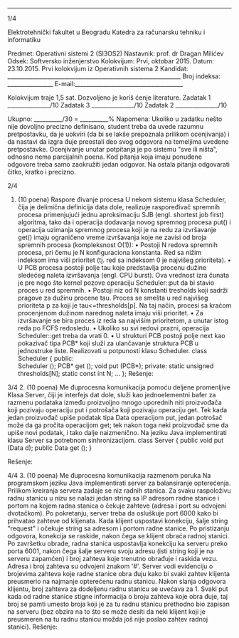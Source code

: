 --------------------------------------------------------------------------------


1/4 
 
Elektrotehnički fakultet u Beogradu 
Katedra za računarsku tehniku i informatiku 
 
Predmet: Operativni sistemi 2 (SI3OS2) 
Nastavnik:   prof. dr Dragan Milićev 
Odsek: Softversko inženjerstvo 
Kolokvijum: Prvi, oktobar 2015. 
Datum: 23.10.2015. 
Prvi kolokvijum iz Operativnih sistema 2 
Kandidat:
     _____________________________________________________________ 
Broj indeksa: ________________  E-mail:______________________________________ 
 
Kolokvijum traje 1,5 sat. Dozvoljeno je koriš
ćenje literature. 
Zadatak 1 _______________/10   Zadatak 3 _______________/10 
Zadatak 2 _______________/10    
 
Ukupno: __________/30 = __________% 
Napomena:    Ukoliko  u  zadatku  nešto  nije  dovoljno  precizno  definisano,  student  treba  da 
uvede razumnu pretpostavku, da je uokviri (da bi se lakše prepoznala prilikom ocenjivanja) i 
da  nastavi  da  izgra
đuje  preostali  deo  svog  odgovora  na  temeljima  uvedene  pretpostavke. 
Ocenjivanje  unutar  potpitanja  je  po  sistemu  "sve  ili  ništa",  odnosno  nema  parcijalnih  poena. 
Kod  pitanja  koja  imaju  ponuđene  odgovore  treba samo  zaokružiti  jedan  odgovor.  Na  ostala 
pitanja odgovarati 
čitko, kratko i precizno. 
 

2/4 
1. (10 poena) Raspore
đivanje procesa 
U   nekom   sistemu   klasa Scheduler, čija   je   delimična   definicija   data   dole,   realizuje 
raspoređivač spremnih procesa primenjujući jednu aproksimaciju SJB (engl. shortest job first) 
algoritma, tako da i operacija dodavanja novog spremnog procesa 
put() i operacija uzimanja 
spremnog  procesa  koji  je  na  redu  za  izvršavanje get()  imaju  ograničeno  vreme  izvršavanja 
koje ne zavisi od broja spremnih procesa (kompleksnost O(1)): 
• Postoji N  redova  spremnih  procesa,  pri čemu  je N  konfiguraciona  konstanta.  Red  sa 
nižim indeksom ima viši prioritet (tj. red sa indeksom 0 je najvišeg prioriteta). 
• U  PCB  procesa  postoji  polje tau  koje  predstavlja  procenu  dužine  sledećeg  naleta 
izvršavanja (engl. CPU burst). Ova vrednost izra
čunata je pre nego što kernel pozove 
operaciju Scheduler::put da bi stavio proces u red spremnih. 
• Postoji  niz  od N  konstanti tresholds  koji  sadrži  pragove  za  dužinu  procene tau. 
Proces se smešta u red najvišeg prioriteta p za koji je tau<=thresholds[p]. Na taj 
način, procesi sa kraćom procenjenom dužinom narednog naleta imaju viši prioritet. 
• Za  izvršavanje  se  bira  proces  iz  reda  sa  najvišim  prioritetom,  a  unutar  istog  reda  po 
FCFS redosledu. 
• Ukoliko su svi redovi prazni, operacija 
Scheduler::get treba da vrati 0. 
• U  strukturi PCB  postoji  polje next  kao  pokazivač  tipa PCB*  koji  služi  za  ulančavanje 
struktura PCB u jednostruke liste. 
Realizovati u potpunosti klasu 
Scheduler. 
class Scheduler { 
public:  
  Scheduler (); 
  PCB* get (); 
  void put (PCB*); 
private: 
  static unsigned thresholds[N]; 
  static const int N; 
  ... 
}; 
Rešenje: 
 
 

3/4 
2. (10 poena) Me
đuprocesna komunikacija pomoću deljene promenljive 
Klasa Server, čiji  je  interfejs  dat  dole,  služi  kao  jednoelementni  bafer  za  razmenu  podataka 
između proizvoljno mnogo uporednih niti proizvođača koji pozivaju operaciju put i potrošača 
koji  pozivaju  operaciju 
get.  Tek  kada  jedan  proizvođač  upiše  podatak  tipa Data  operacijom 
put, jedan potrošač može da ga pročita operacijom get; tek nakon toga neki proizvođač sme 
da upiše novi podatak, i tako dalje naizmenično. Na jeziku Java implementirati klasu Server 
sa potrebnom sinhronizacijom. 
class Server { 
  public void put (Data d); 
  public Data get (); 
}
 
Rešenje: 
 

4/4 
3. (10 poena) Me
đuprocesna komunikacija razmenom poruka 
Na  programskom  jeziku  Java  implementirati  server  za  balansiranje  opterećenja.  Prilikom 
kreiranja  servera  zadaje  se  niz  radnih  stanica.  Za svaku  raspoloživu  radnu  stanicu  u  nizu  se 
nalazi  jedan  string  sa  IP  adresom  radne  stanice  i  portom  na  kojem  radna  stanica  o
čekuje 
zahteve  (adresa  i  port  su  odvojeni  dvotačkom).  Po  pokretanju,  server  treba  da  osluškuje  port 
6000  kako  bi  prihvatao  zahteve  od  klijenata.  Kada  klijent  uspostavi  konekciju,  šalje  string 
"request"  i  očekuje  string  sa  adresom  i  portom  radne  stanice.  Po pristizanju  odgovora, 
konekcija  se  raskide,  nakon 
čega  se  klijent  obraća  radnoj  stanici. Po završetku obrade, radna 
stanica  uspostavlja  konekciju  ka  serveru  preko  porta  6001,  nakon čega  šalje  serveru  svoju 
adresu (isti string koji je na serveru zapamćen) i broj zahteva koje trenutno obrađuje i raskida 
vezu.  Adresa  i  broj  zahteva  su  odvojeni  znakom  '#'.  Server  vodi  evidenciju  o  brojevima 
zahteva  koje  radne  stanice  obra
đuju  kako  bi  svaki  zahtev  klijenta  preusmerio  na  najmanje 
opterećenu  radnu  stanicu.  Nakon  slanja  odgovora  klijentu, broj  zahteva  za  dodeljenu  radnu 
stanicu  se  uvećava  za  1.  Svaki  put  kada  od  radne  stanice  stigne  informacija  o  broju  zahteva 
koje obra
đuje, taj broj se pamti umesto broja koji je za tu radnu stanicu prethodno bio zapisan 
na serveru (bez obzira na to što se može desiti da neki klijent koji je preusmeren na tu radnu 
stanicu možda još nije poslao zahtev radnoj stanici). 
Rešenje: 
 